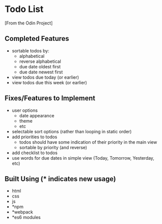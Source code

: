# Todo List

[From the Odin Project]

## Completed Features

- sortable todos by:
    - alphabetical
    - reverse alphabetical
    - due date oldest first
    - due date newest first
- view todos due today (or earlier)
- view todos due this week (or earlier)

## Fixes/Features to Implement

- user options
    - date appearance
    - theme
    - etc
- selectable sort options (rather than looping in static order)
- add priorities to todos
    - todos should have some indication of their priority in the main view
    - sortable by priority (and reverse)
- add checklist to todos
- use words for due dates in simple view (Today, Tomorrow, Yesterday, etc)

## Built Using (* indicates new usage)

- html
- css
- js
- *npm
- *webpack
- *es6 modules